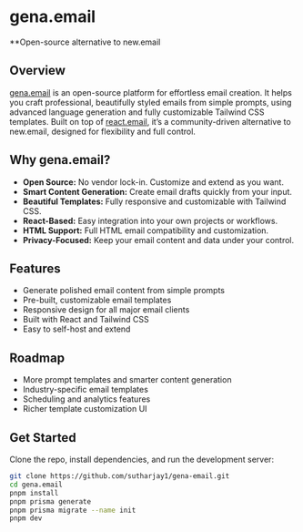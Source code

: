 # gena.email

\*\*Open-source alternative to new.email

## Overview

[gena.email](https://gena.email) is an open-source platform for effortless email creation. It helps you craft professional, beautifully styled emails from simple prompts, using advanced language generation and fully customizable Tailwind CSS templates. Built on top of [react.email](https://react.email), it’s a community-driven alternative to new.email, designed for flexibility and full control.

## Why gena.email?

- **Open Source:** No vendor lock-in. Customize and extend as you want.
- **Smart Content Generation:** Create email drafts quickly from your input.
- **Beautiful Templates:** Fully responsive and customizable with Tailwind CSS.
- **React-Based:** Easy integration into your own projects or workflows.
- **HTML Support:** Full HTML email compatibility and customization.
- **Privacy-Focused:** Keep your email content and data under your control.

## Features

- Generate polished email content from simple prompts
- Pre-built, customizable email templates
- Responsive design for all major email clients
- Built with React and Tailwind CSS
- Easy to self-host and extend

## Roadmap

- More prompt templates and smarter content generation
- Industry-specific email templates
- Scheduling and analytics features
- Richer template customization UI

## Get Started

Clone the repo, install dependencies, and run the development server:

```bash
git clone https://github.com/sutharjay1/gena-email.git
cd gena.email
pnpm install
pnpm prisma generate
pnpm prisma migrate --name init
pnpm dev
```
